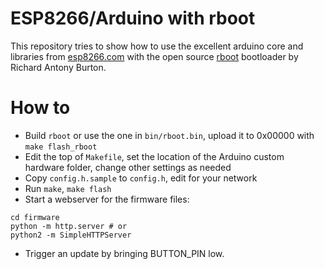# ESP8266/Arduino with rboot

This repository tries to show how to use the excellent arduino core and
libraries from [esp8266.com](https://github.com/esp8266/Arduino) with the
open source [rboot](https://github.com/raburton/esp8266) bootloader by
Richard Antony Burton.

# How to

 * Build `rboot` or use the one in `bin/rboot.bin`, upload it to 0x00000
   with `make flash_rboot`
 * Edit the top of `Makefile`, set the location of the Arduino custom
   hardware folder, change other settings as needed
 * Copy `config.h.sample` to `config.h`, edit for your network
 * Run `make`, `make flash`
 * Start a webserver for the firmware files:
```
cd firmware
python -m http.server # or
python2 -m SimpleHTTPServer
```
 * Trigger an update by bringing BUTTON_PIN low.

